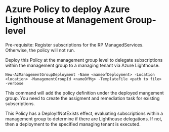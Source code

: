 # Azure Policy to deploy Azure Lighthouse at Management Group-level

Pre-requisite: Register subscriptions for the RP ManagedServices. Otherwise, the policy will not run.

Deploy this Policy at the management group level to delegate subscriptions within the management group to a managing tenant via Azure Lighthouse. 

`New-AzManagementGroupDeployment -Name <nameofDeployment> -Location <location> -ManagementGroupId <nameOfMg> -TemplateFile <path to file> -verbose`

This command will add the policy definition under the deployed mangement group. You need to create the assigment and remediation task for existing subscriptions.

This Policy has a DeployIfNotExists effect, evaluating subscriptions within a management group to determine if there are Lighthouse delegations. If not, then a deployment to the specified managing tenant is executed. 

